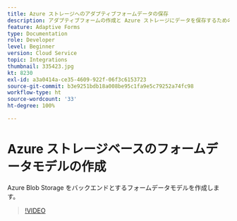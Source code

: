 ```yaml
---
title: Azure ストレージへのアダプティブフォームデータの保存
description: アダプティブフォームの作成と Azure ストレージにデータを保存するための設定
feature: Adaptive Forms
type: Documentation
role: Developer
level: Beginner
version: Cloud Service
topic: Integrations
thumbnail: 335423.jpg
kt: 8230
exl-id: a3a0414a-ce35-4609-922f-06f3c6153723
source-git-commit: b3e9251bdb18a008be95c1fa9e5c79252a74fc98
workflow-type: ht
source-wordcount: '33'
ht-degree: 100%

---
```


# Azure ストレージベースのフォームデータモデルの作成

Azure Blob Storage をバックエンドとするフォームデータモデルを作成します。

>[!VIDEO](https://video.tv.adobe.com/v/335423?quality=12&learn=on)
